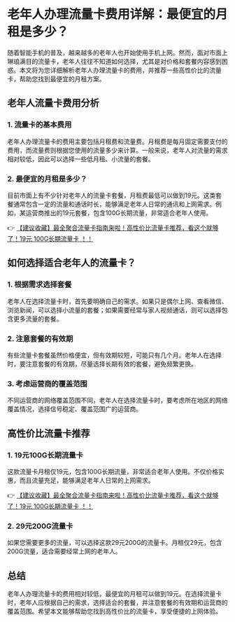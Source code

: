 # 老年人办理流量卡费用详解：最便宜的月租是多少？

随着智能手机的普及，越来越多的老年人也开始使用手机上网。然而，面对市面上琳琅满目的流量卡，老年人往往不知道如何选择，尤其是对价格和套餐内容感到困惑。本文将为您详细解析老年人办理流量卡的费用，并推荐一些高性价比的流量卡，帮助您找到最便宜的月租方案。

## 老年人流量卡费用分析

### 1. 流量卡的基本费用
老年人办理流量卡的费用主要包括月租费和流量费。月租费是每月固定需要支付的费用，而流量费则根据您使用的流量多少来计算。一般来说，老年人对流量的需求相对较低，因此可以选择一些低月租、小流量的套餐。

### 2. 最便宜的月租是多少？
目前市面上有不少针对老年人的流量卡套餐，月租费最低可以做到19元。这类套餐通常包含一定的流量和通话时长，能够满足老年人日常的通讯和上网需求。例如，某运营商推出的19元套餐，包含100G长期流量，非常适合老年人使用。

👉 [【建议收藏】最全聚合流量卡指南来啦！高性价比流量卡推荐，看这个就够了！19元 100G长期流量卡 ！！](https://bit.ly/Liuliangka)

## 如何选择适合老年人的流量卡？

### 1. 根据需求选择套餐
老年人在选择流量卡时，首先要明确自己的需求。如果只是偶尔上网、查看微信、浏览新闻，可以选择小流量的套餐；如果需要经常与家人视频通话，则可以选择包含更多流量的套餐。

### 2. 注意套餐的有效期
有些流量卡套餐虽然价格便宜，但有效期较短，可能只有几个月。老年人在选择时，要注意套餐的有效期，尽量选择长期有效的套餐，避免频繁更换。

### 3. 考虑运营商的覆盖范围
不同运营商的网络覆盖范围不同，老年人在选择流量卡时，要考虑所在地区的网络覆盖情况，选择信号稳定、覆盖范围广的运营商。

## 高性价比流量卡推荐

### 1. 19元100G长期流量卡
这款流量卡月租仅19元，包含100G长期流量，非常适合老年人使用。不仅价格实惠，而且流量充足，能够满足老年人日常的上网需求。

👉 [【建议收藏】最全聚合流量卡指南来啦！高性价比流量卡推荐，看这个就够了！19元 100G长期流量卡 ！！](https://bit.ly/Liuliangka)

### 2. 29元200G流量卡
如果您需要更多的流量，可以选择这款29元200G的流量卡。月租仅29元，包含200G流量，适合需要经常上网的老年人。

## 总结
老年人办理流量卡的费用相对较低，最便宜的月租可以做到19元。在选择流量卡时，老年人应根据自己的需求，选择适合的套餐，并注意套餐的有效期和运营商的覆盖范围。希望本文能够帮助您找到高性价比的流量卡，享受便捷的上网体验。